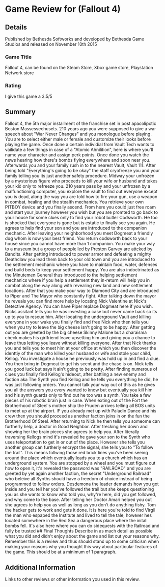 # Game Review for (Fallout 4)

## Details
Published by Bethesda Softworks and developed by Bethesda Game Studios and released on November 10th 2015

### Game Title

Fallout 4, can be found on the Steam Store, Xbox game store, Playstation Network store

### Rating
I give this game a 3.5/5 

## Summary

Fallout 4, the 5th major installment of the franchise set in post apacolipctic Boston Massessechusets. 210 years ago you were supposed to give a war speech about "War Never Changes" and you monologue before playing. You are to select either male or female and customize their looks before playing the game. Once done a certain individial from Vault Tech wants to vailidate a few things in case of a "Atomic Ahnilition", here is where you'll name your character and assign perk points. Once done you watch the news hearing how there's bombs flying everywhere and soon near you. Afterwards you and your family rush in to the nearest Vault, Vault 111. After being told "Everything's going to be okay" the staff cryofreeze you and your family telling you its just another safety procedure. Midway your unfrozen by a mysterious figure who proceeds to kill your wife or husband and takes your kid only to refreeze you. 210 years pass by and your unfrozen by a malfunctioning computer, you explore the vault to find out everyone except you is dead, along the way you are told how to fire your gun, use a weapon in combat, healing and the stealth mechanics. You retrieve your own PITBOY device and you finally ascend. From here you could just free roam and start your journey however you wish but you are promted to go back to your house for some clues only to find your robot butler Codsworth. He too is shocked that everyone is gone but is estatic to finally see you again. He agrees to help find your son and you are introduced to the companion mechanic. After leaving your neighborhood you meet Dogmeat a friendly dog whom is now your best friend. You return codsworth back to your house since you cannot have more than 1 companion. You make your way to a museum but a group of people led by Preston Garvey are attcked by Bandits. After getting introduced to power armor and defeating a mighty Deathclaw you lead them back to your old town and you are introduced to the settlement mechanic where you have to maintain food, water, defenses and build beds to keep your settlement happy. You are also indoctrinated as the Minutemen General thus introduced to the helping settlement mechanics where if you help a settlement they in-return will help you in combat along the way along with revealing new land and new settlement locations. After that you make your way to Diamond City and are introduced to Piper and The Mayor who constantly fight. After talking down the mayor he reveals you can find more help by locating Nick Valentine at Nick's Detective Agency. You can have Piper replace Dogmeat here if you wish. Nicks assitant tells you he was investing a case but never came back so its up to you to rescue him. After locating the underground Vault and killing everyone in your wake you finally find and free Nick who then tells you when you try to leave the big cheese isn't going to be happy. After getting out you are greeted by the big cheese Skinny Malone but a charaisma check makes his girlfriend leave upsetting him and giving you a chance to leave thus letting you leave without killing everyone. After that Nick thanks you and tells you to meet him at your office at which you then discover the identtiy of the man who killed your husband or wife and stole your child, Kellog. You investigate a house he previously was hold up in and find a clue. You then bring in Dogmeat to get his scent and the chase is on. Nick tells you good luck but says it ain't going to be pretty. After finding numerous of clues you finally find Kellog's hideout, after battling a new enemy and faction aka The Synth you find Kellog and he tells you everything he did, he was just following orders. You cannot talk your way out of this as he gives you all the answers you every wanted to know but eventually you kill him and his synth guards only to find out he too was a synth. You take a few pieces of his robotic brain just in case. When exting out of the Fort the Brotherhood of Steel's mother ship the Pruden arrives telling all BOS units to meet up at the airport. IF you already met up with Paladin Dance and his crew then you should proceed as another faction joins in on the fun the Brotherhood Of Steel. After returning to Nick he then tells you someome can furtherly help, a doctor in Good Neighbor. After trecking her down and showing her the brain pieces she agrees to help you. After literally traversing Kellogs mind it's revealed he gave your son to the Synth who uses teleportation to get in or out of the place. However she tells you another group can furtherly encrypt the signal, she tells you to "To follow the trail". This means follwing those red brick lines you've been seeing around the place which eventually leads you to a church which has an underground system. You are stopped by a wheel and you must figure out how to open it, it's revealed the password was "RAILROAD" and you are greeted by yet again another faction, the secret "Underground Railroad" who beleive all Synths should have a freedom of choice instead of being programmed to follow orders. Desdemona the leader demands how you got inside and you tell her you've followed the trail but she keeps questioning you as she wants to know who told you, why're here, did you get followed, and why come to the base. After telling her Doctor Amari helped you out she agrees to help you as well as long as you don't do anything fishy. Tom the hacker gets to work and gets it done. It is here you're told to find Virgil the man who espaped the Institute and lived to tell the tale, however hes located somewhere in the Red Sea a dangerous place where the inital bombs fell. It's also here where you can do sidequests with the Railroad and fully be trusted ## Final Thoughts
Describe in as much detail as possible what you did and didn't enjoy about the
game and list out your reasons why. Remember this is a review and thus should
stand up to some criticism when making your reasons why you thought this way
about particular features of the game. This should be at a minimum of 1
paragraph.

## Additional Information

Links to other reviews or other information you used in this review.
